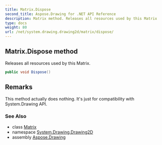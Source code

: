 ```yaml
---
title: Matrix.Dispose
second_title: Aspose.Drawing for .NET API Reference
description: Matrix method. Releases all resources used by this Matrix
type: docs
weight: 80
url: /net/system.drawing.drawing2d/matrix/dispose/
---
```

## Matrix.Dispose method

Releases all resources used by this Matrix.

```csharp
public void Dispose()
```

## Remarks

This method actually does nothing. It's just for compatibility with System.Drawing API.

### See Also

* class [Matrix](../)
* namespace [System.Drawing.Drawing2D](../../matrix/)
* assembly [Aspose.Drawing](../../../)


